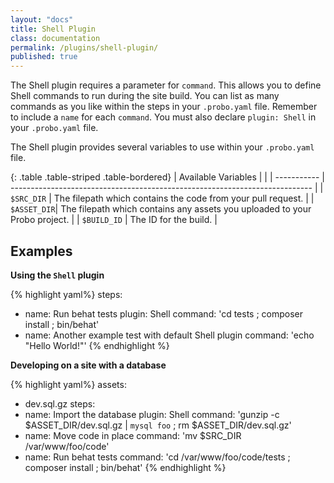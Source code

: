 ```yaml
---
layout: "docs"
title: Shell Plugin
class: documentation
permalink: /plugins/shell-plugin/
published: true
---
```

The Shell plugin requires a parameter for `command`. This allows you to define Shell commands to run during the site build. You can list as many commands as you like within the steps in your `.probo.yaml` file. Remember to include a `name` for each `command`. You must also declare `plugin: Shell` in your `.probo.yaml` file.

The Shell plugin provides several variables to use within your `.probo.yaml` file.

{: .table .table-striped .table-bordered}
| Available Variables |                                                                     |
| ----------- | --------------------------------------------------------------------------- |
| `$SRC_DIR`  | The filepath which contains the code from your pull request.                |
| `$ASSET_DIR`| The filepath which contains any assets you uploaded to your Probo project.  |
| `$BUILD_ID` | The ID for the build.                                                       |

## Examples

**Using the `Shell` plugin**

{% highlight yaml%}
steps:
  - name: Run behat tests
    plugin: Shell
    command: 'cd tests ; composer install ; bin/behat'
  - name: Another example test with default Shell plugin
    command: 'echo "Hello World!"'
{% endhighlight %}

**Developing on a site with a database**

{% highlight yaml%}
assets:
  - dev.sql.gz
steps:
  - name: Import the database
    plugin: Shell
    command: 'gunzip -c $ASSET_DIR/dev.sql.gz | `mysql foo` ; rm $ASSET_DIR/dev.sql.gz'
  - name: Move code in place
    command: 'mv $SRC_DIR /var/www/foo/code'
  - name: Run behat tests
    command: 'cd /var/www/foo/code/tests ; composer install ; bin/behat'
{% endhighlight %}
